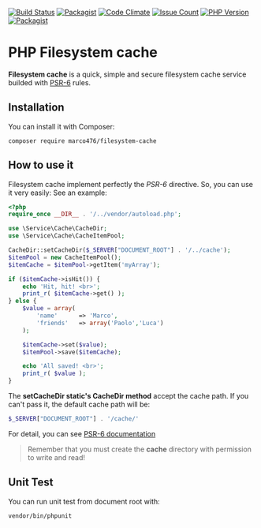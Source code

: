 [![Build Status](https://travis-ci.org/marco476/filesystem-cache.svg?branch=master)](https://travis-ci.org/marco476/filesystem-cache)
[![Packagist](https://img.shields.io/packagist/v/marco476/filesystem-cache.svg)](https://packagist.org/packages/marco476/filesystem-cache)
[![Code Climate](https://codeclimate.com/github/marco476/filesystem-cache/badges/gpa.svg)](https://codeclimate.com/github/marco476/filesystem-cache)
[![Issue Count](https://codeclimate.com/github/marco476/filesystem-cache/badges/issue_count.svg)](https://codeclimate.com/github/marco476/filesystem-cache)
[![PHP Version](https://img.shields.io/badge/PHP-%3E%3D5.6-blue.svg)](http://php.net/manual/en/migration56.new-features.php)
[![Packagist](https://img.shields.io/packagist/l/marco476/filesystem-cache.svg)](https://packagist.org/packages/marco476/filesystem-cache)

# PHP Filesystem cache
**Filesystem cache** is a quick, simple and secure filesystem cache service builded with [PSR-6](http://www.php-fig.org/psr/psr-6/) rules.

## Installation

You can install it with Composer:

```
composer require marco476/filesystem-cache
```

## How to use it
Filesystem cache implement perfectly the *PSR-6* directive. So, you can use it very easily:
See an example:

```PHP
<?php
require_once __DIR__ . '/../vendor/autoload.php';

use \Service\Cache\CacheDir;
use \Service\Cache\CacheItemPool;

CacheDir::setCacheDir($_SERVER["DOCUMENT_ROOT"] . '/../cache');
$itemPool = new CacheItemPool();
$itemCache = $itemPool->getItem('myArray');

if ($itemCache->isHit()) {
    echo 'Hit, hit! <br>';
    print_r( $itemCache->get() );
} else {
    $value = array(
        'name'      => 'Marco',
        'friends'   => array('Paolo','Luca')
    );

    $itemCache->set($value);
    $itemPool->save($itemCache);

    echo 'All saved! <br>';
    print_r( $value );
}
```

The **setCacheDir static's CacheDir method** accept the cache path. If you can't pass it, the default cache path will be:

```PHP
$_SERVER["DOCUMENT_ROOT"] . '/cache/'
```

For detail, you can see [PSR-6 documentation](http://www.php-fig.org/psr/psr-6/)

> Remember that you must create the **cache** directory with permission to write and read!

## Unit Test

You can run unit test from document root with:

```
vendor/bin/phpunit
```